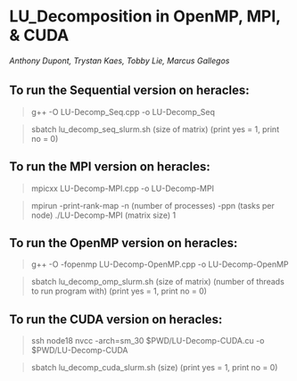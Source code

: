 # LU_Decomposition in OpenMP, MPI, & CUDA

###### Anthony Dupont, Trystan Kaes, Tobby Lie, Marcus Gallegos

## To run the Sequential version on heracles:

> g++ -O LU-Decomp_Seq.cpp -o LU-Decomp_Seq

> sbatch lu_decomp_seq_slurm.sh (size of matrix) (print yes = 1, print no = 0)

## To run the MPI version on heracles:

> mpicxx LU-Decomp-MPI.cpp -o LU-Decomp-MPI

> mpirun -print-rank-map -n (number of processes) -ppn (tasks per node) ./LU-Decomp-MPI (matrix size) 1

## To run the OpenMP version on heracles:

> g++ -O -fopenmp LU-Decomp-OpenMP.cpp -o LU-Decomp-OpenMP

> sbatch lu_decomp_omp_slurm.sh (size of matrix) (number of threads to run program with) (print yes = 1, print no = 0)

## To run the CUDA version on heracles:

> ssh node18 nvcc -arch=sm_30 $PWD/LU-Decomp-CUDA.cu -o $PWD/LU-Decomp-CUDA

> sbatch lu_decomp_cuda_slurm.sh (size) (print yes = 1, print no = 0)

